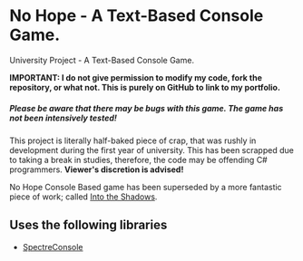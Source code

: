 # No Hope - A Text-Based Console Game.
University Project - A Text-Based Console Game.

**IMPORTANT: I do not give permission to modify my code, fork the repository, or what not. This is purely on GitHub to link to my portfolio.**

##### Please be aware that there may be bugs with this game. The game has not been intensively tested!

This project is literally half-baked piece of crap, that was rushly in development during the first year of university. This has been scrapped due to taking a break in studies, therefore, the code may be offending C# programmers. **Viewer's discretion is advised!**

No Hope Console Based game has been superseded by a more fantastic piece of work; called [Into the Shadows](https://github.com/NomNom17/into-the-shadows-public).

## Uses the following libraries
+ [SpectreConsole](https://github.com/spectreconsole/spectre.console)
